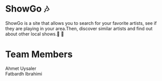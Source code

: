 # ShowGo 🎶 

  ShowGo is a site that allows you to search for your favorite artists, see if they are playing in your area.Then, discover similar artists and find out about other local shows.🎸 🤘

 # Team Members

Ahmet Uysaler 
<br /> Fatbardh Ibrahimi 


